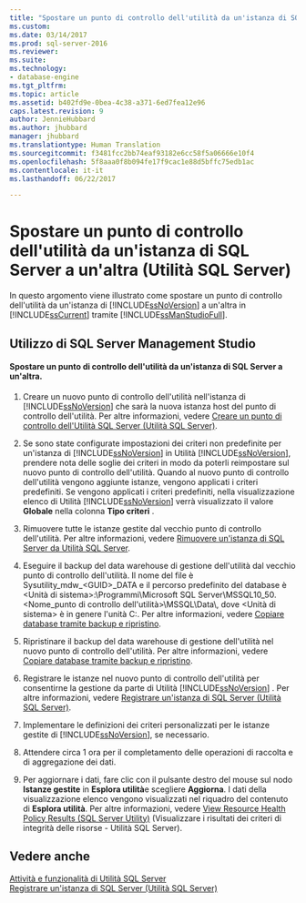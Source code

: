 ```yaml
---
title: "Spostare un punto di controllo dell'utilità da un'istanza di SQL Server a un'altra (Utilità SQL Server) | Microsoft Docs"
ms.custom: 
ms.date: 03/14/2017
ms.prod: sql-server-2016
ms.reviewer: 
ms.suite: 
ms.technology:
- database-engine
ms.tgt_pltfrm: 
ms.topic: article
ms.assetid: b402fd9e-0bea-4c38-a371-6ed7fea12e96
caps.latest.revision: 9
author: JennieHubbard
ms.author: jhubbard
manager: jhubbard
ms.translationtype: Human Translation
ms.sourcegitcommit: f3481fcc2bb74eaf93182e6cc58f5a06666e10f4
ms.openlocfilehash: 5f8aaa0f8b094fe17f9cac1e88d5bffc75edb1ac
ms.contentlocale: it-it
ms.lasthandoff: 06/22/2017

---
```

# <a name="move-a-ucp-from-one-instance-of-sql-server-to-another-sql-server-utility"></a>Spostare un punto di controllo dell'utilità da un'istanza di SQL Server a un'altra (Utilità SQL Server)
  In questo argomento viene illustrato come spostare un punto di controllo dell'utilità da un'istanza di [!INCLUDE[ssNoVersion](../../includes/ssnoversion-md.md)] a un'altra in [!INCLUDE[ssCurrent](../../includes/sscurrent-md.md)] tramite [!INCLUDE[ssManStudioFull](../../includes/ssmanstudiofull-md.md)].  
  
##  <a name="SSMSProcedure"></a> Utilizzo di SQL Server Management Studio  
  
#### <a name="move-a-ucp-from-one-instance-of-sql-server-to-another"></a>Spostare un punto di controllo dell'utilità da un'istanza di SQL Server a un'altra.  
  
1.  Creare un nuovo punto di controllo dell'utilità nell'istanza di [!INCLUDE[ssNoVersion](../../includes/ssnoversion-md.md)] che sarà la nuova istanza host del punto di controllo dell'utilità. Per altre informazioni, vedere [Creare un punto di controllo dell'Utilità SQL Server &#40;Utilità SQL Server&#41;](../../relational-databases/manage/create-a-sql-server-utility-control-point-sql-server-utility.md).  
  
2.  Se sono state configurate impostazioni dei criteri non predefinite per un'istanza di [!INCLUDE[ssNoVersion](../../includes/ssnoversion-md.md)] in Utilità [!INCLUDE[ssNoVersion](../../includes/ssnoversion-md.md)], prendere nota delle soglie dei criteri in modo da poterli reimpostare sul nuovo punto di controllo dell'utilità. Quando al nuovo punto di controllo dell'utilità vengono aggiunte istanze, vengono applicati i criteri predefiniti. Se vengono applicati i criteri predefiniti, nella visualizzazione elenco di Utilità [!INCLUDE[ssNoVersion](../../includes/ssnoversion-md.md)] verrà visualizzato il valore **Globale** nella colonna **Tipo criteri** .  
  
3.  Rimuovere tutte le istanze gestite dal vecchio punto di controllo dell'utilità. Per altre informazioni, vedere [Rimuovere un'istanza di SQL Server da Utilità SQL Server](../../relational-databases/manage/remove-an-instance-of-sql-server-from-the-sql-server-utility.md).  
  
4.  Eseguire il backup del data warehouse di gestione dell'utilità dal vecchio punto di controllo dell'utilità. Il nome del file è Sysutility_mdw_\<GUID>_DATA e il percorso predefinito del database è \<Unità di sistema>:\Programmi\Microsoft SQL Server\MSSQL10_50.<Nome_punto di controllo dell'utilità>\MSSQL\Data\\, dove \<Unità di sistema> è in genere l'unità C:\. Per altre informazioni, vedere [Copiare database tramite backup e ripristino](../../relational-databases/databases/copy-databases-with-backup-and-restore.md).  
  
5.  Ripristinare il backup del data warehouse di gestione dell'utilità nel nuovo punto di controllo dell'utilità. Per altre informazioni, vedere [Copiare database tramite backup e ripristino](../../relational-databases/databases/copy-databases-with-backup-and-restore.md).  
  
6.  Registrare le istanze nel nuovo punto di controllo dell'utilità per consentirne la gestione da parte di Utilità [!INCLUDE[ssNoVersion](../../includes/ssnoversion-md.md)] . Per altre informazioni, vedere [Registrare un'istanza di SQL Server &#40;Utilità SQL Server&#41;](../../relational-databases/manage/enroll-an-instance-of-sql-server-sql-server-utility.md).  
  
7.  Implementare le definizioni dei criteri personalizzati per le istanze gestite di [!INCLUDE[ssNoVersion](../../includes/ssnoversion-md.md)], se necessario.  
  
8.  Attendere circa 1 ora per il completamento delle operazioni di raccolta e di aggregazione dei dati.  
  
9. Per aggiornare i dati, fare clic con il pulsante destro del mouse sul nodo **Istanze gestite** in **Esplora utilità**e scegliere **Aggiorna**. I dati della visualizzazione elenco vengono visualizzati nel riquadro del contenuto di **Esplora utilità**. Per altre informazioni, vedere [View Resource Health Policy Results &#40;SQL Server Utility&#41;](../../relational-databases/manage/view-resource-health-policy-results-sql-server-utility.md) (Visualizzare i risultati dei criteri di integrità delle risorse - Utilità SQL Server).  
  
## <a name="see-also"></a>Vedere anche  
 [Attività e funzionalità di Utilità SQL Server](../../relational-databases/manage/sql-server-utility-features-and-tasks.md)   
 [Registrare un'istanza di SQL Server &#40;Utilità SQL Server&#41;](../../relational-databases/manage/enroll-an-instance-of-sql-server-sql-server-utility.md)  
  
  
